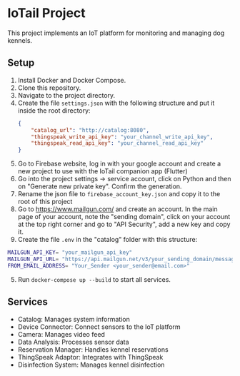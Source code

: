 # IoTail Project

This project implements an IoT platform for monitoring and managing dog kennels.

## Setup

1. Install Docker and Docker Compose.
2. Clone this repository.
3. Navigate to the project directory.
4. Create the file `settings.json` with the following structure and put it inside the root directory:
    ```json
    {
        "catalog_url": "http://catalog:8080",
        "thingspeak_write_api_key": "your_channel_write_api_key",
        "thingspeak_read_api_key": "your_channel_read_api_key"
    }
    ```
5. Go to Firebase website, log in with your google account and create a new project to use with the IoTail companion app (Flutter)
6. Go into the project settings -> service account, click on Python and then on "Generate new private key". Confirm the generation.
7. Rename the json file to `firebase_account_key.json` and copy it to the root of this project
8. Go to https://www.mailgun.com/ and create an account. In the main page of your account, note the "sending domain", click on your account at the top right corner and go to "API Security", add a new key and copy it.
9. Create the file `.env` in the "catalog" folder with this structure:
```bash
MAILGUN_API_KEY= "your_mailgun_api_key"
MAILGUN_API_URL= "https://api.mailgun.net/v3/your_sending_domain/messages"
FROM_EMAIL_ADDRESS= "Your_Sender <your_sender@email.com>"
```
5. Run `docker-compose up --build` to start all services.

## Services

- Catalog: Manages system information
- Device Connector: Connect sensors to the IoT platform
- Camera: Manages video feed
- Data Analysis: Processes sensor data
- Reservation Manager: Handles kennel reservations
- ThingSpeak Adaptor: Integrates with ThingSpeak
- Disinfection System: Manages kennel disinfection

<!-- ## Usage

[Add usage instructions here]

## Contributing

[Add contribution guidelines here]

## License

[Add license information here] -->